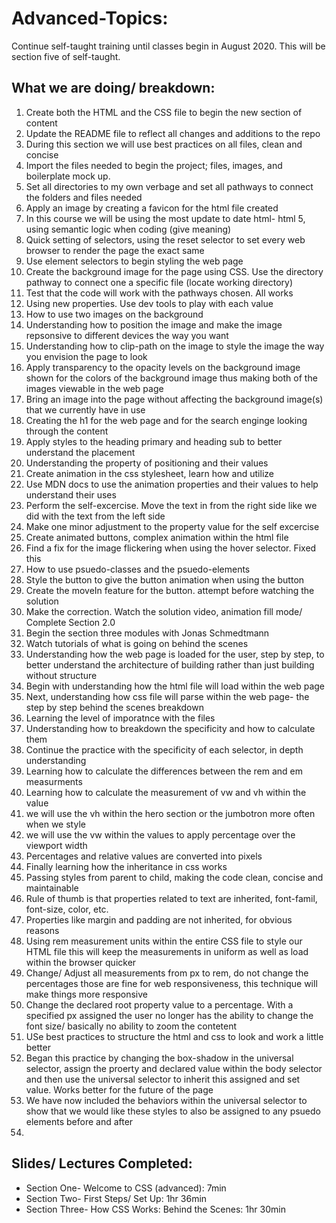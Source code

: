 # Advanced-Topics:

Continue self-taught training until classes begin in August 2020. This will be section five of self-taught.

## What we are doing/ breakdown:

1. Create both the HTML and the CSS file to begin the new section of content
2. Update the README file to reflect all changes and additions to the repo
3. During this section we will use best practices on all files, clean and concise
4. Import the files needed to begin the project; files, images, and boilerplate mock up. 
5. Set all directories to my own verbage and set all pathways to connect the folders and files needed
6. Apply an image by creating a favicon for the html file created
7. In this course we will be using the most update to date html- html 5, using semantic logic when coding (give meaning)
8. Quick setting of selectors, using the reset selector to set every web browser to render the page the exact same
9. Use element selectors to begin styling the web page
10. Create the background image for the page using CSS. Use the directory pathway to connect one a specific file (locate working directory)
11. Test that the code will work with the pathways chosen. All works
12. Using new properties. Use dev tools to play with each value
13. How to use two images on the background
14. Understanding how to position the image and make the image repsonsive to different devices the way you want
15. Understanding how to clip-path on the image to style the image the way you envision the page to look
16. Apply transparency to the opacity levels on the background image shown for the colors of the background image thus making both of the images viewable in the web page
17. Bring an image into the page without affecting the background image(s) that we currently have in use
18. Creating the h1 for the web page and for the search enginge looking through the content
19. Apply styles to the heading primary and heading sub to better understand the placement
20. Understanding the property of positioning and their values
21. Create animation in the css stylesheet, learn how and utilize
22. Use MDN docs to use the animation properties and their values to help understand their uses
23. Perform the self-excercise. Move the text in from the right side like we did with the text from the left side
24. Make one minor adjustment to the property value for the self excercise
25. Create animated buttons, complex animation within the html file 
26. Find a fix for the image flickering when using the hover selector. Fixed this 
27. How to use psuedo-classes and the psuedo-elements
28. Style the button to give the button animation when using the button
29. Create the moveIn feature for the button. attempt before watching the solution
30. Make the correction. Watch the solution video, animation fill mode/ Complete Section 2.0
31. Begin the section three modules with Jonas Schmedtmann
32. Watch tutorials of what is going on behind the scenes
33. Understanding how the web page is loaded for the user, step by step, to better understand the architecture of building rather than just building without structure
34. Begin with understanding how the html file will load within the web page
35. Next, understanding how css file will parse within the web page- the step by step behind the scenes breakdown
36. Learning the level of imporatnce with the files
37. Understanding how to breakdown the specificity and how to calculate them
38. Continue the practice with the specificity of each selector, in depth understanding
39. Learning how to calculate the differences between the rem and em measurments
40. Learning how to calculate the measurement of vw and vh within the value
41. we will use the vh within the hero section or the jumbotron more often when we style
42. we will use the vw within the values to apply percentage over the viewport width
43. Percentages and relative values are converted into pixels
44. Finally learning how the inheritance in css works
45. Passing styles from parent to child, making the code clean, concise and maintainable
46. Rule of thumb is that properties related to text are inherited, font-famil, font-size, color, etc. 
47. Properties like margin and padding are not inherited, for obvious reasons
48. Using rem measurement units within the entire CSS file to style our HTML file this will keep the measurements in uniform as well as load within the browser quicker
49. Change/ Adjust all measurements from px to rem, do not change the percentages those are fine for web responsiveness, this technique will make things more responsive
50. Change the declared root property value to a percentage. With a specified px assigned the user no longer has the ability to change the font size/ basically no ability to zoom the contetent
51. USe best practices to structure the html and css to look and work a little better
52. Began this practice by changing the box-shadow in the universal selector, assign the proerty and declared value within the body selector and then use the universal selector to inherit this assigned and set value. Works better for the future of the page
53. We have now included the behaviors within the universal selector to show that we would like these styles to also be assigned to any psuedo elements before and after
54. 


## Slides/ Lectures Completed:

* Section One- Welcome to CSS (advanced): 7min
* Section Two- First Steps/ Set Up: 1hr 36min
* Section Three- How CSS Works: Behind the Scenes: 1hr 30min



